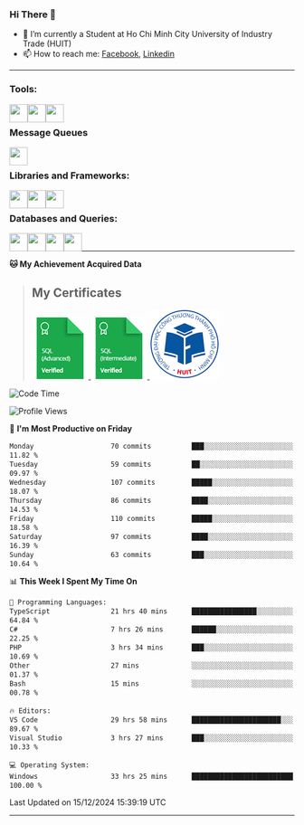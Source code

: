 <!--### <p>Hi There ! <img src="https://media.giphy.com/media/hvRJCLFzcasrR4ia7z/giphy.gif" width="25"></p>-->
<!-- [![Typing SVG](https://readme-typing-svg.herokuapp.com/?font=Roboto&color=016EEA&size=60&center=true&vCenter=true&width=900&height=100&lines=Hi+there!+%F0%9F%91%8B;I'm+Nguyễn+Hữu+Đại;I'm+a+Backend+Engineer.;Nice+to+Meet+You+!!!...)](https://github.com/dainguyen1809) -->

### Hi There 👋

- 🏫 I’m currently a Student at Ho Chi Minh City University of Industry Trade (HUIT) 
- 📫 How to reach me: [Facebook], [Linkedin]
<!-- - 🫀 Hobby: I love to see the scenery and flowers 🌸 -->
---

### Tools:
<img align='left' height="32" width="32" src="https://cdn.jsdelivr.net/npm/simple-icons@7.13.0/icons/visualstudiocode.svg" />
<img align='left' height="32" width="32" src="https://cdn.jsdelivr.net/npm/simple-icons@13.17.0/icons/postman.svg" />
 <img align='left' height="32" width="32" src="https://cdn.jsdelivr.net/npm/simple-icons@13.17.0/icons/docker.svg" /> 
<!-- <img align='left' height="32" width="32" src="https://cdn.jsdelivr.net/npm/simple-icons@13.17.0/icons/jenkins.svg" /> -->
<br>

### Message Queues
<img align='left' height="32" width="32" src="https://cdn.jsdelivr.net/npm/simple-icons@13.17.0/icons/rabbitmq.svg" />
<!-- <img align='left' height="32" width="32" src="https://cdn.jsdelivr.net/npm/simple-icons@13.17.0/icons/apachekafka.svg" /> -->

<br>

### Libraries and Frameworks:
<img align='left' height="32" width="32" src="https://cdn.jsdelivr.net/npm/simple-icons@13.17.0/icons/dotnet.svg" />
<img align='left' height="32" width="32" src="https://cdn.jsdelivr.net/npm/simple-icons@13.17.0/icons/laravel.svg" />
<!-- <img align='left' height="32" width="32" src="https://cdn.jsdelivr.net/npm/simple-icons@13.17.0/icons/express.svg" /> -->
<!-- <img align='left' height="32" width="32" src="https://cdn.jsdelivr.net/npm/simple-icons@13.17.0/icons/react.svg" /> -->
<img align='left' height="32" width="32" src="https://cdn.jsdelivr.net/npm/simple-icons@13.17.0/icons/jquery.svg" />
<br>

### Databases and Queries:

<img align='left' height="32" width="32" src="https://cdn.jsdelivr.net/npm/simple-icons@13.17.0/icons/mysql.svg" />
<img align='left' height="32" width="32" src="https://cdn.jsdelivr.net/npm/simple-icons@13.17.0/icons/mongodb.svg" />
<img align='left' height="32" width="32" src="https://cdn.jsdelivr.net/npm/simple-icons@13.17.0/icons/redis.svg" />
 <img align='left' height="32" width="32" src="https://cdn.jsdelivr.net/npm/simple-icons@13.17.0/icons/graphql.svg" /> 

<!-- <img align='left' height="32" width="32" src="https://cdn.jsdelivr.net/npm/simple-icons@13.17.0/icons/elasticsearch.svg" /> -->
<br>

<!--
### Github Stats
![Top Langs](https://github-readme-stats.vercel.app/api/top-langs/?username=dainguyen1809&theme=onedark&show&hide=html,scss,CSS,hack,vue,blade)
 >![Top Langs](https://github-readme-stats.vercel.app/api/top-langs/?username=dainguyen1809&hide_progress=true) -->
---

**🐱 My Achievement Acquired Data** 
>## My Certificates
>
><a href="Skills%20Certification/sql_advanced%20certificate.png">
>    <img src="Skills Certification/sql_advanced_skill.png" alt="sql advanced skill"/>
></a>
><a href="Skills%20Certification/sql_intermediate certificate.png">
>    <img src="Skills Certification/sql_intermediate_skill.png" alt="sql intermediate skill"/>
></a>
><a href="Skills%20Certification/huit_certificate certificate.jpg">
>    <img src="Skills Certification/huit_certificate_skill.png" alt="huit certificate skill"/>
></a>

<!-- ![Anurag's GitHub stats](https://github-readme-stats.vercel.app/api?username=dainguyen1809&show_icons=true&theme=transparent&hide=contribs,commits) -->
<!--
---

| Projects | Coding Time |
| ------ | ------ |
| [![Readme Card](https://github-readme-stats.vercel.app/api/pin/?username=dainguyen1809&repo=ecommerce_laravel)](https://github.com/dainguyen1809/ecommerce_laravel) | [![wakatime](https://wakatime.com/badge/user/837e5b37-e1f2-4100-8f8f-81c9100a52aa/project/b6b7bb99-34e3-460a-b91c-f1137b0ff2ca.svg)](https://wakatime.com/badge/user/837e5b37-e1f2-4100-8f8f-81c9100a52aa/project/b6b7bb99-34e3-460a-b91c-f1137b0ff2ca) |
-->
<!--START_SECTION:waka-->
![Code Time](http://img.shields.io/badge/Code%20Time-3%2C673%20hrs%2023%20mins-blue)

![Profile Views](http://img.shields.io/badge/Profile%20Views-4-blue)

📅 **I'm Most Productive on Friday** 

```text
Monday                   70 commits          ███░░░░░░░░░░░░░░░░░░░░░░   11.82 % 
Tuesday                  59 commits          ██░░░░░░░░░░░░░░░░░░░░░░░   09.97 % 
Wednesday                107 commits         █████░░░░░░░░░░░░░░░░░░░░   18.07 % 
Thursday                 86 commits          ████░░░░░░░░░░░░░░░░░░░░░   14.53 % 
Friday                   110 commits         █████░░░░░░░░░░░░░░░░░░░░   18.58 % 
Saturday                 97 commits          ████░░░░░░░░░░░░░░░░░░░░░   16.39 % 
Sunday                   63 commits          ███░░░░░░░░░░░░░░░░░░░░░░   10.64 % 
```


📊 **This Week I Spent My Time On** 

```text
💬 Programming Languages: 
TypeScript               21 hrs 40 mins      ████████████████░░░░░░░░░   64.84 % 
C#                       7 hrs 26 mins       ██████░░░░░░░░░░░░░░░░░░░   22.25 % 
PHP                      3 hrs 34 mins       ███░░░░░░░░░░░░░░░░░░░░░░   10.69 % 
Other                    27 mins             ░░░░░░░░░░░░░░░░░░░░░░░░░   01.37 % 
Bash                     15 mins             ░░░░░░░░░░░░░░░░░░░░░░░░░   00.78 % 

🔥 Editors: 
VS Code                  29 hrs 58 mins      ██████████████████████░░░   89.67 % 
Visual Studio            3 hrs 27 mins       ███░░░░░░░░░░░░░░░░░░░░░░   10.33 % 

💻 Operating System: 
Windows                  33 hrs 25 mins      █████████████████████████   100.00 % 
```


 Last Updated on 15/12/2024 15:39:19 UTC
<!--END_SECTION:waka-->
---
[Instagram]: https://www.instagram.com/dainguyen.dhn/
[Facebook]: https://www.facebook.com/dainguyen.dhn/
[Linkedin]: https://www.linkedin.com/in/dainguyen1809/
